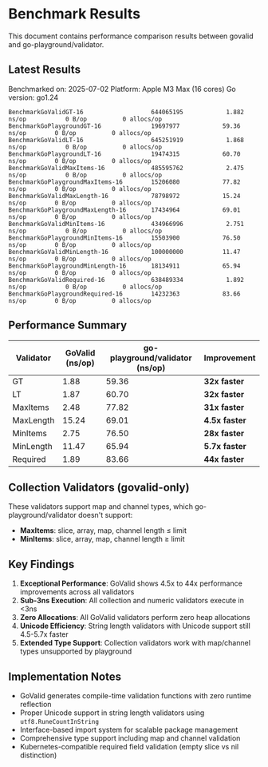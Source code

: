 # Benchmark Results

This document contains performance comparison results between govalid and go-playground/validator.

## Latest Results

Benchmarked on: 2025-07-02
Platform: Apple M3 Max (16 cores)
Go version: go1.24

```
BenchmarkGoValidGT-16                 	644065195	         1.882 ns/op	       0 B/op	       0 allocs/op
BenchmarkGoPlaygroundGT-16            	19697977	        59.36 ns/op	       0 B/op	       0 allocs/op
BenchmarkGoValidLT-16                 	645251919	         1.868 ns/op	       0 B/op	       0 allocs/op
BenchmarkGoPlaygroundLT-16            	19474315	        60.70 ns/op	       0 B/op	       0 allocs/op
BenchmarkGoValidMaxItems-16           	485595762	         2.475 ns/op	       0 B/op	       0 allocs/op
BenchmarkGoPlaygroundMaxItems-16      	15206080	        77.82 ns/op	       0 B/op	       0 allocs/op
BenchmarkGoValidMaxLength-16          	78798972	        15.24 ns/op	       0 B/op	       0 allocs/op
BenchmarkGoPlaygroundMaxLength-16     	17434964	        69.01 ns/op	       0 B/op	       0 allocs/op
BenchmarkGoValidMinItems-16           	434966996	         2.751 ns/op	       0 B/op	       0 allocs/op
BenchmarkGoPlaygroundMinItems-16      	15503900	        76.50 ns/op	       0 B/op	       0 allocs/op
BenchmarkGoValidMinLength-16          	100000000	        11.47 ns/op	       0 B/op	       0 allocs/op
BenchmarkGoPlaygroundMinLength-16     	18134911	        65.94 ns/op	       0 B/op	       0 allocs/op
BenchmarkGoValidRequired-16           	638489334	         1.892 ns/op	       0 B/op	       0 allocs/op
BenchmarkGoPlaygroundRequired-16      	14232363	        83.66 ns/op	       0 B/op	       0 allocs/op
```

## Performance Summary

| Validator | GoValid (ns/op) | go-playground/validator (ns/op) | Improvement |
|-----------|-----------------|--------------------------------|-------------|
| GT        | 1.88            | 59.36                         | **32x faster** |
| LT        | 1.87            | 60.70                         | **32x faster** |
| MaxItems  | 2.48            | 77.82                         | **31x faster** |
| MaxLength | 15.24           | 69.01                         | **4.5x faster** |
| MinItems  | 2.75            | 76.50                         | **28x faster** |
| MinLength | 11.47           | 65.94                         | **5.7x faster** |
| Required  | 1.89            | 83.66                         | **44x faster** |

## Collection Validators (govalid-only)

These validators support map and channel types, which go-playground/validator doesn't support:

- **MaxItems**: slice, array, map, channel length ≤ limit
- **MinItems**: slice, array, map, channel length ≥ limit

## Key Findings

1. **Exceptional Performance**: GoValid shows 4.5x to 44x performance improvements across all validators
2. **Sub-3ns Execution**: All collection and numeric validators execute in <3ns
3. **Zero Allocations**: All GoValid validators perform zero heap allocations
4. **Unicode Efficiency**: String length validators with Unicode support still 4.5-5.7x faster
5. **Extended Type Support**: Collection validators work with map/channel types unsupported by playground

## Implementation Notes

- GoValid generates compile-time validation functions with zero runtime reflection
- Proper Unicode support in string length validators using `utf8.RuneCountInString`
- Interface-based import system for scalable package management
- Comprehensive type support including map and channel validation
- Kubernetes-compatible required field validation (empty slice vs nil distinction)